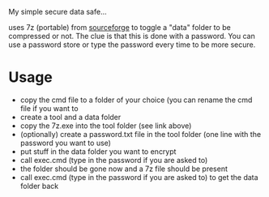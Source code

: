 My simple secure data safe...

uses 7z (portable) from [sourceforge](https://sourceforge.net/projects/portableapps/files/7-Zip%20Portable/7-ZipPortable_16.04.paf.exe/download?use_mirror=netcologne&download=) 
to toggle a "data" folder to be compressed or not. 
The clue is that this is done with a password. 
You can use a password store or type the password every time to be more secure.

# Usage #
* copy the cmd file to a folder of your choice (you can rename the cmd file if you want to
* create a tool and a data folder
* copy the 7z.exe into the tool folder (see link above)
* (optionally) create a password.txt file in the tool folder (one line with the password you want to use)
* put stuff in the data folder you want to encrypt
* call exec.cmd (type in the password if you are asked to)
* the folder should be gone now and a 7z file should be present
* call exec.cmd (type in the password if you are asked to) to get the data folder back

